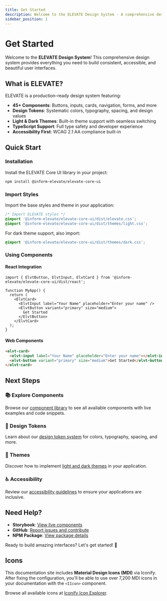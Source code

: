 ```yaml
---
title: Get Started
description: Welcome to the ELEVATE Design System - A comprehensive design system built for modern web applications by INFORM GmbH
sidebar_position: 1
---
```


# Get Started

Welcome to the **ELEVATE Design System**! This comprehensive design system provides everything you need to build consistent, accessible, and beautiful user interfaces.

## What is ELEVATE?

ELEVATE is a production-ready design system featuring:

- **45+ Components**: Buttons, inputs, cards, navigation, forms, and more
- **Design Tokens**: Systematic colors, typography, spacing, and design values
- **Light & Dark Themes**: Built-in theme support with seamless switching
- **TypeScript Support**: Full type safety and developer experience
- **Accessibility First**: WCAG 2.1 AA compliance built-in

## Quick Start

### Installation

Install the ELEVATE Core UI library in your project:

```bash
npm install @inform-elevate/elevate-core-ui
```

### Import Styles

Import the base styles and theme in your application:

```css
/* Import ELEVATE styles */
@import '@inform-elevate/elevate-core-ui/dist/elevate.css';
@import '@inform-elevate/elevate-core-ui/dist/themes/light.css';
```

For dark theme support, also import:

```css
@import '@inform-elevate/elevate-core-ui/dist/themes/dark.css';
```

### Using Components

#### React Integration

```tsx
import { ElvtButton, ElvtInput, ElvtCard } from '@inform-elevate/elevate-core-ui/dist/react';

function MyApp() {
  return (
    <ElvtCard>
      <ElvtInput label="Your Name" placeholder="Enter your name" />
      <ElvtButton variant="primary" size="medium">
        Get Started
      </ElvtButton>
    </ElvtCard>
  );
}
```

#### Web Components

```html
<elvt-card>
  <elvt-input label="Your Name" placeholder="Enter your name"></elvt-input>
  <elvt-button variant="primary" size="medium">Get Started</elvt-button>
</elvt-card>
```

## Next Steps

### 📚 Explore Components

Browse our [component library](/docs/components) to see all available components with live examples and code snippets.

### 🎨 Design Tokens

Learn about our [design token system](/docs/design) for colors, typography, spacing, and more.

### 🌙 Themes

Discover how to implement [light and dark themes](/docs/home/themes) in your application.

### ♿ Accessibility

Review our [accessibility guidelines](/docs/guidelines/accessibility) to ensure your applications are inclusive.

## Need Help?

- **Storybook**: [View live components](https://elevate-core-ui.inform-cloud.io)
- **GitHub**: [Report issues and contribute](https://github.com/inform-elevate/elevate-core-ui)
- **NPM Package**: [View package details](https://www.npmjs.com/package/@inform-elevate/elevate-core-ui)

Ready to build amazing interfaces? Let's get started! 🚀

## Icons

This documentation site includes **Material Design Icons (MDI)** via Iconify. After fixing the configuration, you'll be able to use over 7,200 MDI icons in your documentation with the `<IIcon>` component.

Browse all available icons at [Iconify Icon Explorer](https://icon-sets.iconify.design/mdi/).